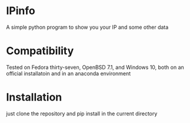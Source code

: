 # IPinfo
A simple python program to show you your IP and some other data
# Compatibility
Tested on Fedora thirty-seven, OpenBSD 7.1, and Windows 10, both on an official installatoin and in an anaconda environment
# Installation
just clone the repository and pip install in the current directory
